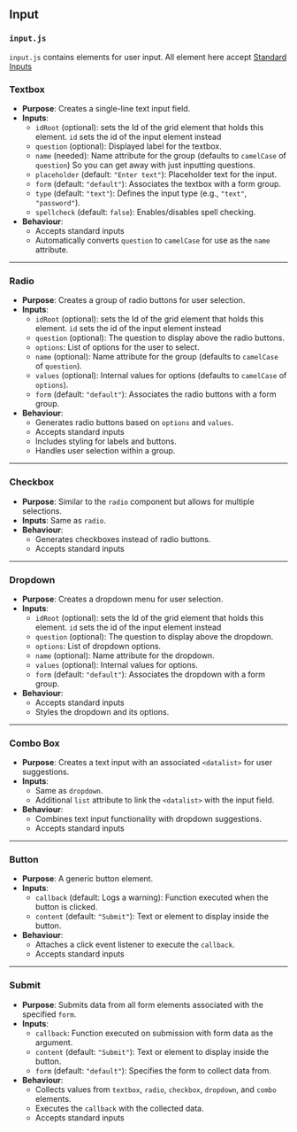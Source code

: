 ## Input
### `input.js`
`input.js` contains elements for user input. All element here accept [Standard Inputs](Fallen%20Summary.md#Standard%20Inputs)

### Textbox

- **Purpose**: Creates a single-line text input field.
- **Inputs**:
    - `idRoot` (optional): sets the Id of the grid element that holds this element. `id` sets the id of the input element instead
    - `question` (optional): Displayed label for the textbox.
    - `name` (needed): Name attribute for the group (defaults to `camelCase` of `question`) So you can get away with just inputting questions.
    - `placeholder` (default: `"Enter text"`): Placeholder text for the input.
    - `form` (default: `"default"`): Associates the textbox with a form group.
    - `type` (default: `"text"`): Defines the input type (e.g., `"text"`, `"password"`).
    - `spellcheck` (default: `false`): Enables/disables spell checking.
- **Behaviour**:
    - Accepts standard inputs
    - Automatically converts `question` to `camelCase` for use as the `name` attribute.

---

### Radio

- **Purpose**: Creates a group of radio buttons for user selection.
- **Inputs**:
	- `idRoot` (optional): sets the Id of the grid element that holds this element. `id` sets the id of the input element instead
    - `question` (optional): The question to display above the radio buttons.
    - `options`: List of options for the user to select.
    - `name` (optional): Name attribute for the group (defaults to `camelCase` of `question`).
    - `values` (optional): Internal values for options (defaults to `camelCase` of `options`).
    - `form` (default: `"default"`): Associates the radio buttons with a form group.
- **Behaviour**:
    - Generates radio buttons based on `options` and `values`.
    - Accepts standard inputs
    - Includes styling for labels and buttons.
    - Handles user selection within a group.

---

### Checkbox

- **Purpose**: Similar to the `radio` component but allows for multiple selections.
- **Inputs**: Same as `radio`.
- **Behaviour**:
    - Generates checkboxes instead of radio buttons.
    - Accepts standard inputs

---

### Dropdown

- **Purpose**: Creates a dropdown menu for user selection.
- **Inputs**:
	- `idRoot` (optional): sets the Id of the grid element that holds this element. `id` sets the id of the input element instead
    - `question` (optional): The question to display above the dropdown.
    - `options`: List of dropdown options.
    - `name` (optional): Name attribute for the dropdown.
    - `values` (optional): Internal values for options.
    - `form` (default: `"default"`): Associates the dropdown with a form group.
- **Behaviour**:
    - Accepts standard inputs
    - Styles the dropdown and its options.

---

### Combo Box

- **Purpose**: Creates a text input with an associated `<datalist>` for user suggestions.
- **Inputs**:
    - Same as `dropdown`.
    - Additional `list` attribute to link the `<datalist>` with the input field.
- **Behaviour**:
    - Combines text input functionality with dropdown suggestions.
    - Accepts standard inputs

---

### Button

- **Purpose**: A generic button element.
- **Inputs**:
    - `callback` (default: Logs a warning): Function executed when the button is clicked.
    - `content` (default: `"Submit"`): Text or element to display inside the button.
- **Behaviour**:
    - Attaches a click event listener to execute the `callback`.
    - Accepts standard inputs

---

### Submit

- **Purpose**: Submits data from all form elements associated with the specified `form`.
- **Inputs**:
    - `callback`: Function executed on submission with form data as the argument.
    - `content` (default: `"Submit"`): Text or element to display inside the button.
    - `form` (default: `"default"`): Specifies the form to collect data from.
- **Behaviour**:
    - Collects values from `textbox`, `radio`, `checkbox`, `dropdown`, and `combo` elements.
    - Executes the `callback` with the collected data.
    - Accepts standard inputs